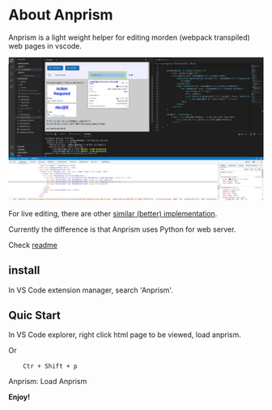 # About Anprism

Anprism is a light weight helper for editing morden (webpack transpiled) web pages in vscode.

![see readme for screenshot](res/00-anprism-0.2.0.png)

For live editing, there are other [similar (better) implementation](https://marketplace.visualstudio.com/items?itemName=ms-vscode.live-server).

Currently the difference is that Anprism uses Python for web server.

Check [readme]()

## install

In VS Code extension manager, search 'Anprism'.

## Quic Start

In VS Code explorer, right click html page to be viewed, load anprism.

Or

```
    Ctr + Shift + p
```

Anprism: Load Anprism

**Enjoy!**
